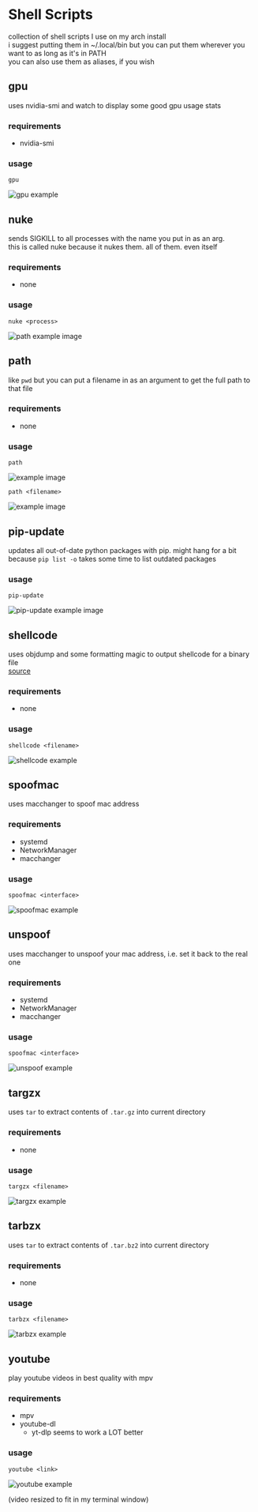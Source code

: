 # Shell Scripts
collection of shell scripts I use on my arch install
<br>
i suggest putting them in ~/.local/bin but you can put them wherever you want to as long as it's in PATH
<br>
you can also use them as aliases, if you wish

## gpu
uses nvidia-smi and watch to display some good gpu usage stats

### requirements
 * nvidia-smi

### usage

`gpu`

![gpu example](images/gpu.png)

## nuke
sends SIGKILL to all processes with the name you put in as an arg.
<br>
this is called nuke because it nukes them. all of them. even itself

### requirements
 * none

### usage

`nuke <process>`

![path example image](images/nuke.png)

## path
like `pwd` but you can put a filename in as an argument to get the full path to that file

### requirements
 * none

### usage

`path` 

![example image](images/path1.png)

`path <filename>`

![example image](images/path2.png)


## pip-update
updates all out-of-date python packages with pip. might hang for a bit because `pip list -o` takes some time to list outdated packages

### usage
`pip-update`

![pip-update example image](images/pip-update.png)

## shellcode
uses objdump and some formatting magic to output shellcode for a binary file
<br>
[source](https://www.commandlinefu.com/commands/view/6051/get-all-shellcode-on-binary-file-from-objdump)

### requirements
 * none

### usage

`shellcode <filename>`

![shellcode example](images/shellcode.png)

## spoofmac
uses macchanger to spoof mac address

### requirements
 * systemd
 * NetworkManager
 * macchanger

### usage

`spoofmac <interface>`

![spoofmac example](images/spoofmac.png)

## unspoof
uses macchanger to unspoof your mac address, i.e. set it back to the real one

### requirements
 * systemd
 * NetworkManager
 * macchanger

### usage

`spoofmac <interface>`

![unspoof example](images/unspoof.png)

## targzx
uses `tar` to extract contents of `.tar.gz` into current directory 

### requirements
 * none

### usage

`targzx <filename>`

![targzx example](images/targzx.png)

## tarbzx
uses `tar` to extract contents of `.tar.bz2` into current directory 

### requirements
 * none

### usage

`tarbzx <filename>`

![tarbzx example](images/tarbzx.png)

## youtube
play youtube videos in best quality with mpv

### requirements
 * mpv
 * youtube-dl
   * yt-dlp seems to work a LOT better

### usage

`youtube <link>`

![youtube example](images/youtube.png)

(video resized to fit in my terminal window)
